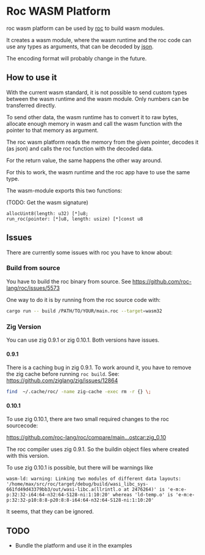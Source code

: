 # Roc WASM Platform

roc wasm platform can be used by [roc](https://www.roc-lang.org/) to build wasm modules.

It creates a wasm module, where the wasm runtime and the roc code can use any
types as arguments, that can be decoded by
[json](https://github.com/lukewilliamboswell/roc-json). 

The encoding format will probably change in the future.


## How to use it

With the current wasm standard, it is not possible to send custom types between
the wasm runtime and the wasm module. Only numbers can be transferred directly.

To send other data, the wasm runtime has to convert it to raw bytes, allocate
enough memory in wasm and call the wasm function with the pointer to that memory
as argument.

The roc wasm platform reads the memory from the given pointer, decodes it (as
json) and calls the roc function with the decoded data.

For the return value, the same happens the other way around.

For this to work, the wasm runtime and the roc app have to use the same type.

The wasm-module exports this two functions:

(TODO: Get the wasm signature)
```
allocUint8(length: u32) [*]u8;
run_roc(pointer: [*]u8, length: usize) [*]const u8
```


## Issues

There are currently some issues with roc you have to know about:


### Build from source

You have to build the roc binary from source. See https://github.com/roc-lang/roc/issues/5573

One way to do it is by running from the roc source code with:

```bash
cargo run -- build /PATH/TO/YOUR/main.roc --target=wasm32
```


### Zig Version

You can use zig 0.9.1 or zig 0.10.1. Both versions have issues.


#### 0.9.1

There is a caching bug in zig 0.9.1. To work around it, you have to remove the
zig cache before running `roc build`. See:
https://github.com/ziglang/zig/issues/12864

```bash
find  ~/.cache/roc/ -name zig-cache -exec rm -r {} \;
```


#### 0.10.1

To use zig 0.10.1, there are two small required changes to the roc sourcecode:

https://github.com/roc-lang/roc/compare/main...ostcar:zig_0.10


The roc compiler uses zig 0.9.1. So the buildin object files where created with
this version.

To use zig 0.10.1 is possible, but there will be warnings like

```
wasm-ld: warning: Linking two modules of different data layouts: '/home/max/src/roc/target/debug/build/wasi_libc_sys-661fd49d43379bb3/out/wasi-libc.a(llrintl.o at 2476264)' is 'e-m:e-p:32:32-i64:64-n32:64-S128-ni:1:10:20' whereas 'ld-temp.o' is 'e-m:e-p:32:32-p10:8:8-p20:8:8-i64:64-n32:64-S128-ni:1:10:20'
```

It seems, that they can be ignored.


## TODO

* Bundle the platform and use it in the examples
